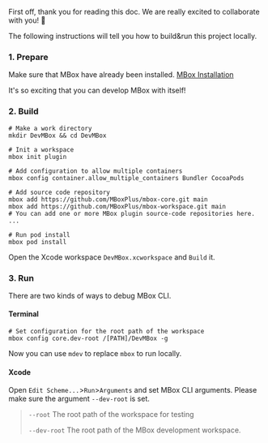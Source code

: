 First off, thank you for reading this doc. We are really excited to collaborate with you! 🎉

The following instructions will tell you how to build&run this project locally.

### 1. Prepare

Make sure that MBox have already been installed. [MBox Installation](../README.md#installation)

It's so exciting that you can develop MBox with itself!

### 2. Build

```
# Make a work directory
mkdir DevMBox && cd DevMBox

# Init a workspace
mbox init plugin

# Add configuration to allow multiple containers
mbox config container.allow_multiple_containers Bundler CocoaPods

# Add source code repository
mbox add https://github.com/MBoxPlus/mbox-core.git main
mbox add https://github.com/MBoxPlus/mbox-workspace.git main
# You can add one or more MBox plugin source-code repositories here.
... 

# Run pod install
mbox pod install
```

Open the Xcode workspace `DevMBox.xcworkspace` and `Build` it.

### 3. Run

There are two kinds of ways to debug MBox CLI.

#### Terminal

```
# Set configuration for the root path of the workspace
mbox config core.dev-root /[PATH]/DevMBox -g
```

Now you can use `mdev` to replace `mbox` to run locally.

#### Xcode

Open `Edit Scheme...`>`Run`>`Arguments` and set MBox CLI arguments. Please make sure the argument `--dev-root` is set. 

> `--root` The root path of the workspace for testing
> 
> `--dev-root` The root path of the MBox development workspace.